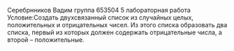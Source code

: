 Серебрнников Вадим группа 653504
5 лабораторная работа 
Условие:Создать двухсвязанный список из случайных целых, положительных и
отрицательных чисел. Из этого списка образовать два списка, первый из которых должен
содержать отрицательные числа, а второй – положительные.
